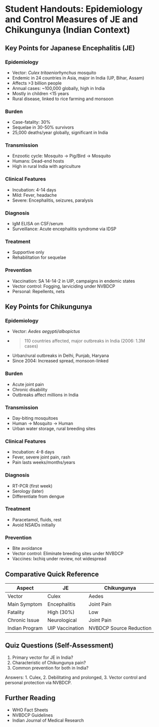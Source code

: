 # Student Handouts: Epidemiology and Control Measures of JE and Chikungunya (Indian Context)

## Key Points for Japanese Encephalitis (JE)

### Epidemiology
- Vector: *Culex tritaeniorhynchus* mosquito
- Endemic in 24 countries in Asia, major in India (UP, Bihar, Assam)
- Affects >3 billion people
- Annual cases: ~100,000 globally, high in India
- Mostly in children <15 years
- Rural disease, linked to rice farming and monsoon

### Burden
- Case-fatality: 30%
- Sequelae in 30-50% survivors
- 25,000 deaths/year globally, significant in India

### Transmission
- Enzootic cycle: Mosquito → Pig/Bird → Mosquito
- Humans: Dead-end hosts
- High in rural India with agriculture

### Clinical Features
- Incubation: 4-14 days
- Mild: Fever, headache
- Severe: Encephalitis, seizures, paralysis

### Diagnosis
- IgM ELISA on CSF/serum
- Surveillance: Acute encephalitis syndrome via IDSP

### Treatment
- Supportive only
- Rehabilitation for sequelae

### Prevention
- Vaccination: SA 14-14-2 in UIP, campaigns in endemic states
- Vector control: Fogging, larviciding under NVBDCP
- Personal: Repellents, nets

## Key Points for Chikungunya

### Epidemiology
- Vector: *Aedes aegypti/albopictus*
- >110 countries affected, major outbreaks in India (2006: 1.3M cases)
- Urban/rural outbreaks in Delhi, Punjab, Haryana
- Since 2004: Increased spread, monsoon-linked

### Burden
- Acute joint pain
- Chronic disability
- Outbreaks affect millions in India

### Transmission
- Day-biting mosquitoes
- Human → Mosquito → Human
- Urban water storage, rural breeding sites

### Clinical Features
- Incubation: 4-8 days
- Fever, severe joint pain, rash
- Pain lasts weeks/months/years

### Diagnosis
- RT-PCR (first week)
- Serology (later)
- Differentiate from dengue

### Treatment
- Paracetamol, fluids, rest
- Avoid NSAIDs initially

### Prevention
- Bite avoidance
- Vector control: Eliminate breeding sites under NVBDCP
- Vaccines: Ixchiq under review, not widespread

## Comparative Quick Reference
| Aspect | JE | Chikungunya |
|--------|----|-------------|
| Vector | Culex | Aedes |
| Main Symptom | Encephalitis | Joint Pain |
| Fatality | High (30%) | Low |
| Chronic Issue | Neurological | Joint Pain |
| Indian Program | UIP Vaccination | NVBDCP Source Reduction |

## Quiz Questions (Self-Assessment)
1. Primary vector for JE in India?
2. Characteristic of Chikungunya pain?
3. Common prevention for both in India?

Answers: 1. Culex, 2. Debilitating and prolonged, 3. Vector control and personal protection via NVBDCP.

## Further Reading
- WHO Fact Sheets
- NVBDCP Guidelines
- Indian Journal of Medical Research
